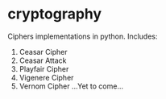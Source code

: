 # cryptography
Ciphers implementations in python.
Includes: 
1. Ceasar Cipher
2. Ceasar Attack
3. Playfair Cipher
4. Vigenere Cipher
5. Vernom Cipher
...Yet to come...
